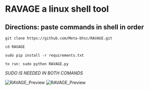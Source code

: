 # RAVAGE a linux shell tool

## Directions: paste commands in shell in order

`git clone https://github.com/Meta-bhsc/RAVAGE.git`

`cd RAVAGE`

`sudo pip install -r requirements.txt`

`to run: sudo python RAVAGE.py`

*SUDO IS NEEDED IN BOTH COMANDS*

![RAVAGE_Preview](https://user-images.githubusercontent.com/89297040/212221472-c868be2d-e7fc-4ca7-ba1e-0b31df857155.png)
![RAVAGE_Preview](https://user-images.githubusercontent.com/89297040/212221975-cc916b0f-db0a-47d5-b09b-22dda400e61c.png)
